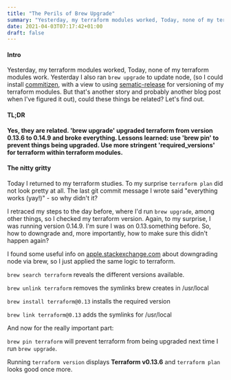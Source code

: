 ```yaml
---
title: "The Perils of Brew Upgrade"
summary: "Yesterday, my terraform modules worked, Today, none of my terraform modules work. Yesterday I also ran 'brew upgrade' to update node, could these things be related? Let's find out."
date: 2021-04-03T07:17:42+01:00
draft: false
---
```


#### Intro

Yesterday, my terraform modules worked, Today, none of my terraform modules work. Yesterday I also ran `brew upgrade` to update node, (so I could install [commitizen](https://commitizen-tools.github.io/commitizen/), with a view to using [sematic-release](https://semantic-release.gitbook.io/semantic-release/) for versioning of my terraform modules. But that's another story and probably another blog post when I've figured it out), could these things be related? Let's find out.

#### TL;DR

**Yes, they are related. 'brew upgrade' upgraded terraform from version 0.13.6 to 0.14.9 and broke everything. Lessons learned: use 'brew pin' to prevent things being upgraded. Use more stringent 'required_versions' for terraform within terraform modules.**

#### The nitty gritty

Today I returned to my terraform studies. To my surprise `terraform plan` did not look pretty at all. The last git commit message I wrote said "everything works (yay!)" - so why didn't it?  

I retraced my steps to the day before, where I'd run `brew upgrade`, among other things, so I checked my terraform version. Again, to my surprise, I was running version 0.14.9. I'm sure I was on 0.13.something before. So, how to downgrade and, more importantly, how to make sure this didn't happen again?  

I found some useful info on [apple.stackexchange.com](https://apple.stackexchange.com/questions/171530/how-do-i-downgrade-node-or-install-a-specific-previous-version-using-homebrew#answer-262119) about downgrading node via brew, so I just applied the same logic to terraform.  

`brew search terraform`  reveals the different versions available.  

`brew unlink terraform` removes the symlinks brew creates in /usr/local

`brew install terraform@0.13` installs the required version

`brew link terraform@0.13` adds the symlinks for /usr/local

And now for the really important part:

`brew pin terraform` will prevent terraform from being upgraded next time I run `brew upgrade`.  

Running `terraform version` displays **Terraform v0.13.6** and `terraform plan` looks good once more.  

